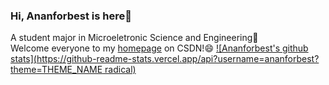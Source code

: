 ### Hi, Ananforbest is here👋
A student major in Microeletronic Science and Engineering🔭<br>
Welcome everyone to my [homepage](https://blog.csdn.net/AnAn_New?type=blog) on CSDN!😄
[![Ananforbest's github stats](https://github-readme-stats.vercel.app/api?username=ananforbest?theme=THEME_NAME radical)](https://github.com/anuraghazra/github-readme-stats)

<!--
**Ananforbest/Ananforbest** is a ✨ _special_ ✨ repository because its `README.md` (this file) appears on your GitHub profile.

Here are some ideas to get you started:

- 🔭 I’m currently working on ...
- 🌱 I’m currently learning ...
- 👯 I’m looking to collaborate on ...
- 🤔 I’m looking for help with ...
- 💬 Ask me about ...
- 📫 How to reach me: ...
- 😄 Pronouns: ...
- ⚡ Fun fact: ...
-->

